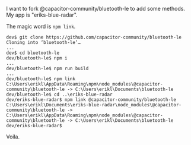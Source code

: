 I want to fork @capacitor-community/bluetooth-le to add some methods.
My app is "eriks-blue-radar".

The magic word is `npm link`.

```
dev$ git clone https://github.com/capacitor-community/bluetooth-le
Cloning into ‘bluetooth-le’…
...
dev$ cd bluetooth-le
dev/bluetooth-le$ npm i
...
dev/bluetooth-le$ npm run build
...
dev/bluetooth-le$ npm link
C:\Users\erikl\AppData\Roaming\npm\node_modules\@capacitor-community\bluetooth-le -> C:\Users\erikl\Documents\bluetooth-le
dev/bluetooth-le$ cd ..\eriks-blue-radar
dev/eriks-blue-radar$ npm link @capacitor-community/bluetooth-le
C:\Users\erikl\Documents\eriks-blue-radar\node_modules\@capacitor-community\bluetooth-le -> C:\Users\erikl\AppData\Roaming\npm\node_modules\@capacitor-community\bluetooth-le -> C:\Users\erikl\Documents\bluetooth-le
dev/eriks-blue-radar$
```
Voila.
